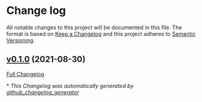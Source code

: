 # Change log

All notable changes to this project will be documented in this file. The format is based on [Keep a Changelog](http://keepachangelog.com/en/1.0.0/) and this project adheres to [Semantic Versioning](http://semver.org).

## [v0.1.0](https://github.com/deric/puppet-pgprobackup/tree/v0.1.0) (2021-08-30)

[Full Changelog](https://github.com/deric/puppet-pgprobackup/compare/55ff72233194657655bd61aa382d5f88cbe780b7...v0.1.0)



\* *This Changelog was automatically generated by [github_changelog_generator](https://github.com/github-changelog-generator/github-changelog-generator)*
